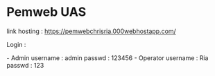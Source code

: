 # Pemweb UAS
link hosting :
https://pemwebchrisria.000webhostapp.com/
<p> Login : </p>
- Admin
username : admin
passwd : 123456
- Operator
username : Ria
passwd : 123
